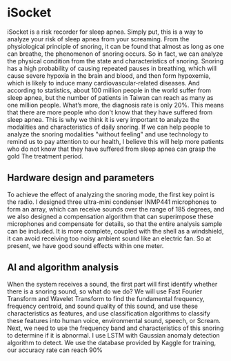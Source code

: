# iSocket

iSocket is a risk recorder for sleep apnea.
Simply put, this is a way to analyze your risk of sleep apnea from your screaming.
From the physiological principle of snoring, it can be found that almost as long as one can breathe, the phenomenon of snoring occurs. So in fact, we can analyze the physical condition from the state and characteristics of snoring. Snoring has a high probability of causing repeated pauses in breathing, which will cause severe hypoxia in the brain and blood, and then form hypoxemia, which is likely to induce many cardiovascular-related diseases.
And according to statistics, about 100 million people in the world suffer from sleep apnea, but the number of patients in Taiwan can reach as many as one million people. What’s more, the diagnosis rate is only 20%.
This means that there are more people who don't know that they have suffered from sleep apnea. This is why we think it is very important to analyze the modalities and characteristics of daily snoring.
If we can help people to analyze the snoring modalities "without feeling" and use technology to remind us to pay attention to our health, I believe this will help more patients who do not know that they have suffered from sleep apnea can grasp the gold The treatment period.

## Hardware design and parameters

To achieve the effect of analyzing the snoring mode, the first key point is the radio.
I designed three ultra-mini condenser INMP441 microphones to form an array, which can receive sounds over the range of 185 degrees, and we also designed a compensation algorithm that can superimpose these microphones and compensate for details, so that the entire analysis sample can be included. It is more complete, coupled with the shell as a windshield, it can avoid receiving too noisy ambient sound like an electric fan.
So at present, we have good sound effects within one meter.

## AI and algorithm analysis

When the system receives a sound, the first part will first identify whether there is a snoring sound, so what do we do?
We will use Fast Fourier Transform and Wavelet Transform to find the fundamental frequency, frequency centroid, and sound quality of this sound, and use these characteristics as features, and use classification algorithms to classify these features into human voice, environmental sound, speech, or Scream.
Next, we need to use the frequency band and characteristics of this snoring to determine if it is abnormal. I use LSTM with Gaussian anomaly detection algorithm to detect.
We use the database provided by Kaggle for training, our accuracy rate can reach 90%
